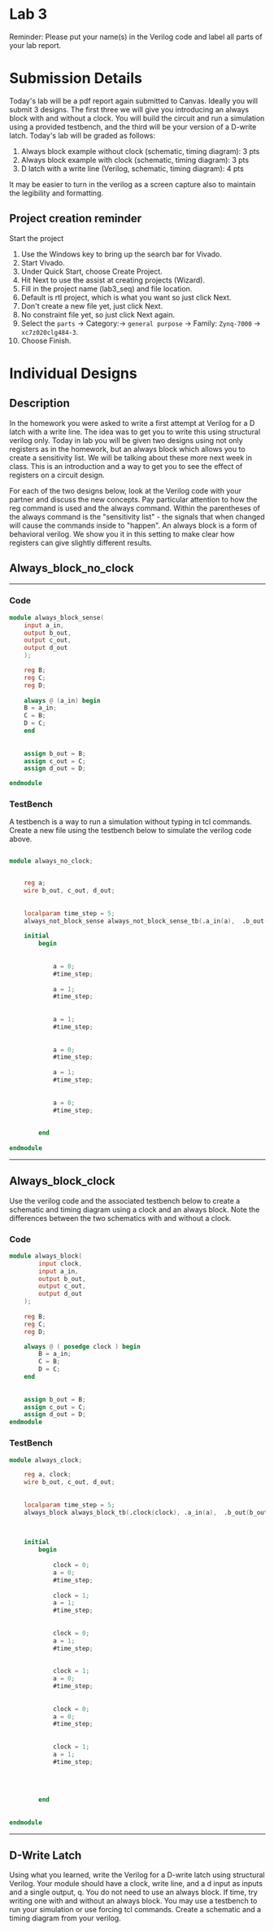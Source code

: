 # Lab 3

Reminder: Please put your name(s) in the Verilog code and label all parts of your lab report.

# Submission Details
Today's lab will be a pdf report again submitted to Canvas. Ideally you will submit 3 designs. The first three we will give you introducing an always block with and without a clock. You will build the circuit and run a simulation using a provided testbench, and the third will be your version of a D-write latch. Today's lab will be graded as follows: 
1. Always block example without clock (schematic, timing diagram): 3 pts
2. Always block example with clock (schematic, timing diagram): 3 pts
3. D latch with a write line (Verilog, schematic, timing diagram): 4 pts

It may be easier to turn in the verilog as a screen capture also to maintain the legibility and formatting.

## Project creation reminder
Start the project
1. Use the Windows key to bring up the search bar for Vivado.
2. Start Vivado.
3. Under Quick Start, choose Create Project.
4. Hit Next to use the assist at creating projects (Wizard).
5. Fill in the project name (lab3_seq) and file location.
6. Default is rtl project, which is what you want so just click Next.
7. Don't create a new file yet, just click Next.
8. No constraint file yet, so just click Next again.
9. Select the `parts` -> Category:-> `general purpose` -> Family: `Zynq-7000` -> `xc7z020clg484-3`.
10. Choose Finish.

# Individual Designs

## Description
In the homework you were asked to write a first attempt at Verilog for a D latch with a write line. The idea was to get you to write this using structural verilog only. Today in lab you will be given two designs using not only registers as in the homework, but an always block which allows you to create a sensitivity list. We will be talking about these more next week in class. This is an introduction and a way to get you to see the effect of registers on a circuit design.

For each of the two designs below, look at the Verilog code with your partner and discuss the new concepts. Pay particular attention to how the reg command is used and the always command. Within the parentheses of the always command is the "sensitivity list" - the signals that when changed will cause the commands inside to "happen". An always block is a form of behavioral verilog. We show you it in this setting to make clear how registers can give slightly different results.

## Always_block_no_clock
---

### Code

```verilog
module always_block_sense(
    input a_in, 
    output b_out,
    output c_out,
    output d_out
    );

    reg B;
    reg C;
    reg D;
    
    always @ (a_in) begin
    B = a_in;
    C = B;
    D = C;
    end
    
    
    assign b_out = B;
    assign c_out = C;
    assign d_out = D;

endmodule

```
### TestBench
A testbench is a way to run a simulation without typing in tcl commands. Create a new file using the testbench below to simulate the verilog code above.

```verilog

module always_no_clock;


    reg a;
    wire b_out, c_out, d_out;
    
       
    localparam time_step = 5;
    always_not_block_sense always_not_block_sense_tb(.a_in(a),  .b_out(b_out), .c_out(c_out), .d_out(d_out));
    
    initial
        begin
           
            
            a = 0;
            #time_step;
            
            a = 1;
            #time_step;     
            
            
            a = 1;
            #time_step;
                                
            
            a = 0;
            #time_step;
            
            a = 1;
            #time_step;
                       
                       
            a = 0;
            #time_step;
           
           
        end
    
endmodule

```


----

## Always_block_clock
Use the verilog code and the associated testbench below to create a schematic and timing diagram using a clock and an always block. Note the differences between the two schematics with and without a clock.

### Code

```verilog
module always_block(
        input clock,
        input a_in, 
        output b_out,
        output c_out,
        output d_out
    );
    
    reg B;
    reg C;
    reg D;

    always @ ( posedge clock ) begin
        B = a_in;
        C = B;
        D = C;
    end
    
    
    assign b_out = B;
    assign c_out = C;
    assign d_out = D;
endmodule

```

### TestBench

```verilog
module always_clock;

    reg a, clock;
    wire b_out, c_out, d_out;
    
       
    localparam time_step = 5;
    always_block always_block_tb(.clock(clock), .a_in(a),  .b_out(b_out), .c_out(c_out), .d_out(d_out));
    

    
    initial
        begin
           
            clock = 0;
            a = 0;
            #time_step;
            
            clock = 1;
            a = 1;
            #time_step;
            
            
            clock = 0;
            a = 1;
            #time_step;
                       
                       
            clock = 1;
            a = 0;
            #time_step;
            
            
            clock = 0;
            a = 0;
            #time_step;
            
            
            clock = 1;
            a = 1;
            #time_step;
                       
                       
           
           
        end
    
    
endmodule

```


----
## D-Write Latch
Using what you learned, write the Verilog for a D-write latch using structural Verilog. Your module should have a clock, write line, and a d input as inputs and a single output, q. You do not need to use an always block. If time, try writing one with and without an always block. You may use a testbench to run your simulation or use forcing tcl commands. Create a schematic and a timing diagram from your verilog.
